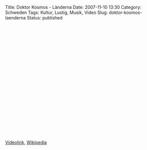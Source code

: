 Title: Doktor Kosmos - Länderna
Date: 2007-11-10 13:30
Category: Schweden
Tags: Kultur, Lustig, Musik, Video
Slug: doktor-kosmos-laenderna
Status: published

<p>
<object width="425" height="355">
<param name="movie" value="http://www.youtube.com/v/5BNvNakplDw&amp;rel=1"></param><param name="wmode" value="transparent"></param>
<embed src="http://www.youtube.com/v/5BNvNakplDw&amp;rel=1" type="application/x-shockwave-flash" wmode="transparent" width="425" height="355">
</embed>
</object>
  
[Videolink](http://youtube.com/watch?v=5BNvNakplDw),
[Wikipedia](http://en.wikipedia.org/wiki/Doktor_Kosmos)
</p>

